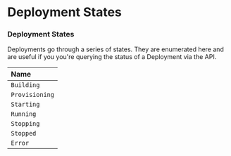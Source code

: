 # Deployment States

### Deployment States

Deployments go through a series of states. They are enumerated here and are useful if you you're querying the status of a Deployment via the API.

| Name |
| :--- |
|  `Building`  |
| `Provisioning` |
| `Starting` |
| `Running` |
| `Stopping` |
| `Stopped` |
| `Error` |

